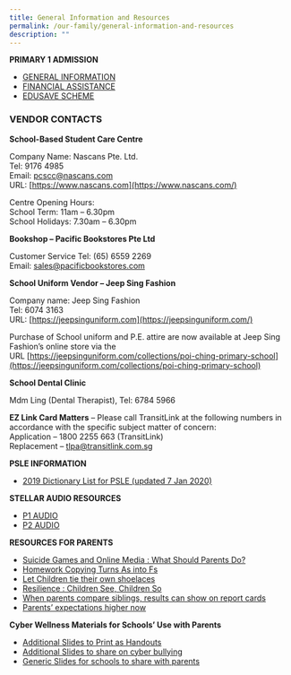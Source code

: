 ```yaml
---
title: General Information and Resources
permalink: /our-family/general-information-and-resources
description: ""
---
```


**PRIMARY 1 ADMISSION**

*   [GENERAL INFORMATION](https://www.moe.gov.sg/education/admissions/primary-one-registration/)
*   [FINANCIAL ASSISTANCE](https://www.moe.gov.sg/education/financial-assistance)
*   [EDUSAVE SCHEME](https://www.moe.gov.sg/education/edusave)

### VENDOR CONTACTS

**School-Based Student Care Centre**

Company Name: Nascans Pte. Ltd.  <br>
Tel: 9176 4985  <br>
Email: [pcscc@nascans.com](mailto:pcscc@nascans.com)  <br>
URL: [https://www.nascans.com](https://www.nascans.com/)

Centre Opening Hours:  <br>
School Term: 11am – 6.30pm  <br>
School Holidays: 7.30am – 6.30pm

**Bookshop – Pacific Bookstores Pte Ltd**

Customer Service Tel: (65) 6559 2269 <br>
Email: sales@pacificbookstores.com

**School Uniform Vendor – Jeep Sing Fashion**

Company name: Jeep Sing Fashion  <br>
Tel: 6074 3163<br>
URL: [https://jeepsinguniform.com](https://jeepsinguniform.com/)

Purchase of School uniform and P.E. attire are now available at Jeep Sing Fashion’s online store via the URL [https://jeepsinguniform.com/collections/poi-ching-primary-school](https://jeepsinguniform.com/collections/poi-ching-primary-school)

**School Dental Clinic**

Mdm Ling (Dental Therapist), Tel: 6784 5966

**EZ Link Card Matters** – Please call TransitLink at the following numbers in accordance with the specific subject matter of concern: <br> 
Application – 1800 2255 663 (TransitLink)  <br>
Replacement – [tlpa@transitlink.com.sg](mailto:tlpa@transitlink.com.sg)

**PSLE INFORMATION**

* [2019 Dictionary List for PSLE (updated 7 Jan 2020)](/files/2019psledictlist_031220185877e9dade9e458a955510ad15b49c98.pdf)

**STELLAR AUDIO RESOURCES**

*   [P1 AUDIO](https://drive.google.com/drive/folders/0BwUYQqJ5nKu0Rk9IUGFXWmN6U1U?usp=sharing)
*   [P2 AUDIO](https://drive.google.com/drive/folders/0BwUYQqJ5nKu0dmdZcjhoMGNVMFE?usp=sharing)

**RESOURCES FOR PARENTS**

*   [Suicide Games and Online Media : What Should Parents Do?](https://www.schoolbag.sg/story/suicide-games-and-online-media-what-should-parents-do)
*   [Homework Copying Turns As into Fs](https://www.schoolbag.sg/story/homework-copying-turns-as-into-fs?utm_source=newsletter&utm_medium=referral&utm_campaign=2017-september)
*   [Let Children tie their own shoelaces](https://www.schoolbag.sg/story/let-children-tie-their-own-shoes?utm_source=newsletter&utm_medium=referral&utm_campaign=2017-september) 
*   [Resilience : Children See, Children So](https://www.schoolbag.sg/story/resilience-children-see-children-do)
*   [When parents compare siblings, results can show on report cards](http://www.straitstimes.com/singapore/education/when-parents-compare-siblings-results-can-show-on-report-cards)
*   [Parents’ expectations higher now](http://www.straitstimes.com/singapore/education/parents-expectations-higher-now)

**Cyber Wellness Materials for Schools’ Use with Parents**

*   [Additional Slides to Print as Handouts](https://drive.google.com/file/d/0B2uUdsTFiuj4S0NYV3gyU1cxWGM/view?usp=sharing)
*   [Additional Slides to share on cyber bullying](https://drive.google.com/file/d/0B2uUdsTFiuj4N3k4UlhlUmJhdzg/view?usp=sharing)
*   [Generic Slides for schools to share with parents](https://drive.google.com/file/d/0B2uUdsTFiuj4U0JBWnViQU4tdzA/view?usp=sharing)
